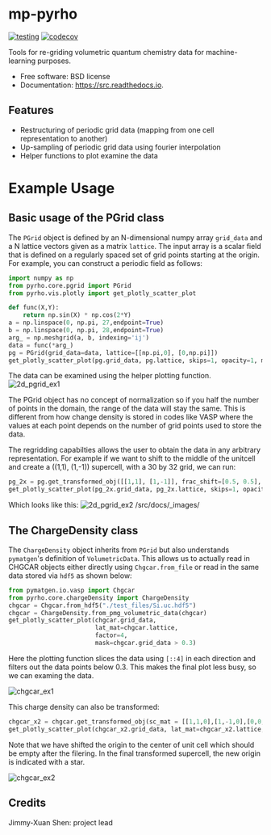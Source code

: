 # mp-pyrho
[![testing](https://github.com/materialsproject/pyrho/workflows/testing/badge.svg)](https://github.com/materialsproject/pyrho/actions?query=workflow%3Atesting)
[![codecov](https://codecov.io/gh/materialsproject/pyrho/branch/master/graph/badge.svg)](https://codecov.io/gh/materialsproject/pyrho?branch=master)

Tools for re-griding volumetric quantum chemistry data for machine-learning purposes.

- Free software: BSD license
- Documentation: <https://src.readthedocs.io>.

## Features

- Restructuring of periodic grid data (mapping from one cell representation to another)
- Up-sampling of periodic grid data using fourier interpolation
- Helper functions to plot examine the data

# Example Usage

## Basic usage of the PGrid class

The `PGrid` object is defined by an N-dimensional numpy array `grid_data` and a N lattice vectors given as a matrix `lattice`.
The input array is a scalar field that is defined on a regularly spaced set of grid points starting at the origin.
For example, you can construct a periodic field as follows:
```python
import numpy as np
from pyrho.core.pgrid import PGrid
from pyrho.vis.plotly import get_plotly_scatter_plot

def func(X,Y):
    return np.sin(X) * np.cos(2*Y)
a = np.linspace(0, np.pi, 27,endpoint=True)
b = np.linspace(0, np.pi, 28,endpoint=True)
arg_ = np.meshgrid(a, b, indexing='ij')
data = func(*arg_)
pg = PGrid(grid_data=data, lattice=[[np.pi,0], [0,np.pi]])
get_plotly_scatter_plot(pg.grid_data, pg.lattice, skips=1, opacity=1, marker_size=15)
```
The data can be examined using the helper plotting function.
![2d_pgrid_ex1](https://raw.github.com/materialsproject/pyrho/master/src/docs/_images/2d_pgrid_ex1.png)

The PGrid object has no concept of normalization so if you half the number of points in the domain, the range of the data will stay the same.
This is different from how change density is stored in codes like VASP where the values at each point depends on the number of grid points used to store the data.

The regridding capabilties allows the user to obtain the data in any arbitrary representation.
For example if we want to shift to the middle of the unitcell and create a ((1,1), (1,-1)) supercell,
with a 30 by 32 grid, we can run:

```python
pg_2x = pg.get_transformed_obj([[1,1], [1,-1]], frac_shift=[0.5, 0.5], grid_out=[30,32])
get_plotly_scatter_plot(pg_2x.grid_data, pg_2x.lattice, skips=1, opacity=1, marker_size=10)
```
Which looks like this:
![2d_pgrid_ex2](https://raw.github.com/materialsproject/pyrho/master/src/docs/_images/2d_pgrid_ex2.png)
/src/docs/_images/
## The ChargeDensity class

The `ChargeDensity` object inherits from `PGrid` but also understands `pymatgen`'s definition of `VolumetricData`.
This allows us to actually read in CHGCAR objects either directly using `Chgcar.from_file` or read in the same data stored via `hdf5` as shown below:

```python
from pymatgen.io.vasp import Chgcar
from pyrho.core.chargeDensity import ChargeDensity
chgcar = Chgcar.from_hdf5("./test_files/Si.uc.hdf5")
chgcar = ChargeDensity.from_pmg_volumetric_data(chgcar)
get_plotly_scatter_plot(chgcar.grid_data,
                        lat_mat=chgcar.lattice,
                        factor=4,
                        mask=chgcar.grid_data > 0.3)
```

Here the plotting function slices the data using `[::4]` in each direction and filters out the data points below 0.3.
This makes the final plot less busy, so we can examing the data.

![chgcar_ex1](https://raw.github.com/materialsproject/pyrho/master/src/docs/_images/chgcar_ex1.png)

This charge density can also be transformed:
```python
chgcar_x2 = chgcar.get_transformed_obj(sc_mat = [[1,1,0],[1,-1,0],[0,0,1]], frac_shift=[0.5,0.5,0.5], grid_out=[120,120,60])
get_plotly_scatter_plot(chgcar_x2.grid_data, lat_mat=chgcar_x2.lattice, skips=4, mask=chgcar_x2.grid_data > 0.5, marker_size=10)
```

Note that we have shifted the origin to the center of unit cell which should be empty after the filering.
In the final transformed supercell, the new origin is indicated with a star.

![chgcar_ex2](https://raw.github.com/materialsproject/pyrho/master/src/docs/_images/chgcar_ex2.png)

## Credits

Jimmy-Xuan Shen: project lead
